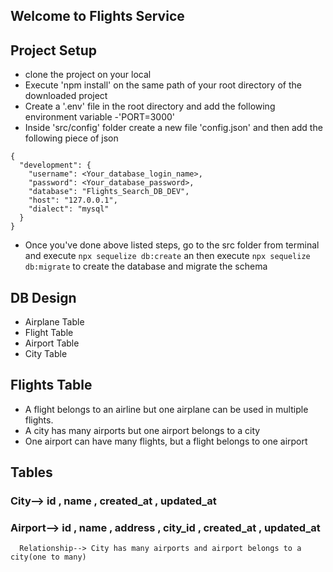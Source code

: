 ## Welcome to Flights Service

## Project Setup
- clone the project on your local
- Execute 'npm install' on the same path of your root directory of the downloaded project
- Create a '.env' file in the root directory and add the following environment variable
    -'PORT=3000'
- Inside 'src/config' folder create a new file 'config.json' and then add the following piece of json

```
{
  "development": {
    "username": <Your_database_login_name>,
    "password": <Your_database_password>,
    "database": "Flights_Search_DB_DEV",
    "host": "127.0.0.1",
    "dialect": "mysql"
  }
}
```
- Once you've done above listed steps, go to the src folder from terminal and execute `npx sequelize db:create` an then execute `npx sequelize db:migrate` to create the database and migrate the schema

## DB Design
  - Airplane Table
  - Flight Table
  - Airport Table
  - City Table

## Flights Table
  - A flight belongs to an airline but one airplane can be used in multiple flights.
  - A city has many airports but one airport belongs to a city
  - One airport can have many flights, but a flight belongs to one airport

  ## Tables
  
  ### City--> id , name , created_at , updated_at
  ### Airport--> id , name , address , city_id , created_at , updated_at
      Relationship--> City has many airports and airport belongs to a city(one to many)